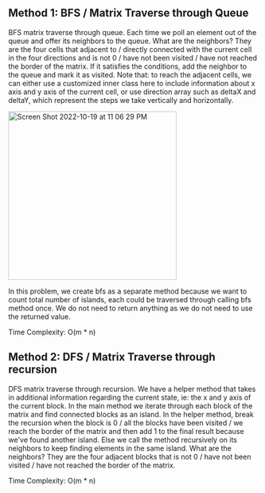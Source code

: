 ## Method 1: BFS / Matrix Traverse through Queue

BFS matrix traverse through queue. Each time we poll an element out of the queue and offer its neighbors to the queue. What are the neighbors? They are the four cells that adjacent to / directly connected with the current cell in the four directions and is not 0 / have not been visited / have not reached the border of the matrix. If it satisfies the conditions, add the neighbor to the queue and mark it as visited. Note that: to reach the adjacent cells, we can either use a customized inner class here to include information about x axis and y axis of the current cell, or use direction array such as deltaX and deltaY, which represent the steps we take vertically and horizontally.

<img width="338" alt="Screen Shot 2022-10-19 at 11 06 29 PM" src="https://user-images.githubusercontent.com/106039830/196988040-5a0be2b8-0314-4069-92eb-57219c6814ee.png">

In this problem, we create bfs as a separate method because we want to count total number of islands, each could be traversed through calling bfs method once. We do not need to return anything as we do not need to use the returned value.

Time Complexity: O(m * n) 

## Method 2: DFS / Matrix Traverse through recursion

DFS matrix traverse through recursion. We have a helper method that takes in additional information regarding the current state, ie: the x and y axis of the current block. In the main method we iterate through each block of the matrix and find connected blocks as an island. In the helper method, break the recursion when the block is 0 / all the blocks have been visited / we reach the border of the matrix and then add 1 to the final result because we've found another island. Else we call the method recursively on its neighbors to keep finding elements in the same island. What are the neighbors? They are the four adjacent blocks that is not 0 / have not been visited / have not reached the border of the matrix. 

Time Complexity: O(m * n) 

